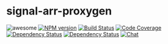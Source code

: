# signal-arr-proxygen
![awesome](https://img.shields.io/badge/Awesome-Yes-brightgreen.svg?style=flat-square)
[![NPM version](http://img.shields.io/npm/v/signal-arr-proxygen.svg?style=flat-square)](http://npmjs.org/signal-arr-proxygen)
[![Build Status](http://img.shields.io/travis/RoviSys/signal-arr-proxygen/master.svg?style=flat-square)](https://travis-ci.org/RoviSys/signal-arr-proxygen)
[![Code Coverage](http://img.shields.io/coveralls/RoviSys/signal-arr-proxygen/master.svg?style=flat-square)](https://coveralls.io/github/RoviSys/signal-arr-proxygen)
[![Dependency Status](http://img.shields.io/david/RoviSys/signal-arr-proxygen.svg?style=flat-square)](https://david-dm.org/RoviSys/signal-arr-proxygen#info=dependencies)
[![Dependency Status](http://img.shields.io/david/dev/RoviSys/signal-arr-proxygen.svg?style=flat-square)](https://david-dm.org/RoviSys/signal-arr-proxygen#info=devDependencies)
[![Chat](http://img.shields.io/badge/chat_room-%23signal--arr-blue.svg?style=flat-square)](https://gitter.im/RoviSys/signal-arr-proxygen)